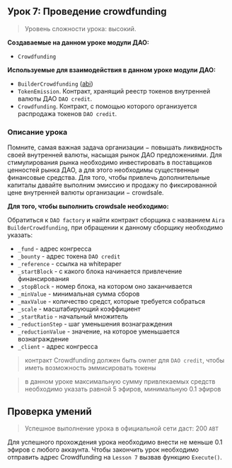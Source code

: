 ## Урок 7: Проведение crowdfunding

> Уровень сложности урока: высокий.

**Создаваемые на данном уроке модули ДАО:**

- `Crowdfunding`

**Используемые для взаимодействия в данном уроке модули ДАО:**

- `BuilderCrowdfunding` ([abi](https://raw.githubusercontent.com/airalab/dao-factory/develop/abi/BuilderCrowdfunding.json))
- `TokenEmission`. Контракт, хранящий реестр токенов внутренней валюты ДАО `DAO credit`.
- `Crowdfunding`. Контракт, с помощью которого организуется распродажа токенов `DAO credit`.

### Описание урока

Помните, самая важная задача организации − повышать ликвидность своей внутренней валюты, насыщая рынок ДАО предложениями. Для стимулирования рынка необходимо инвестировать в поставщиков ценностей рынка ДАО, а для этого необходимы существенные финансовые средства. Для того, чтобы привлечь дополнительные капиталы давайте выполним эмиссию и продажу по фиксированной цене внутренней валюты организации − crowdsale.

**Для того, чтобы выполнить crowdsale необходимо:**

Обратиться к `DAO factory` и найти контракт сборщика с названием `Aira BuilderCrowdfunding`, при обращении к данному сборщику необходимо указать:

- `_fund` - адрес конгресса
- `_bounty` - адрес токена `DAO credit`
- `_reference` - ссылка на whitepaper
- `_startBlock` - с какого блока начинается привлечение финансирования
- `_stopBlock` - номер блока, на котором оно заканчивается
- `_minValue` - минимальная сумма сборов
- `_maxValue` - количество средст, которые требуется собраться
- `_scale` - масштабирующий коэффициент
- `_startRatio` - начальный множитель
- `_reductionStep` - шаг уменьшения вознаграждения
- `_reductionValue` - значение, на которое уменьшается вознаграждение
- `_client` - адрес конгресса

> контракт Crowdfunding должен быть owner для `DAO credit`, чтобы иметь возможность эммисировать токены

> в данном уроке максимальную сумму привлекаемых средств необходимо указать равной 5 эфиров, минимальную 0.1 эфиров

## Проверка умений

> Успешное выполнение урока в официальной сети даст: 200 `ABT`

Для успешного прохождения урока необходимо внести не меньше 0.1 эфиров с любого аккаунта. Чтобы закончить урок необходимо отправить адрес Crowdfunding на `Lesson 7` вызвав функцию `Execute()`.
